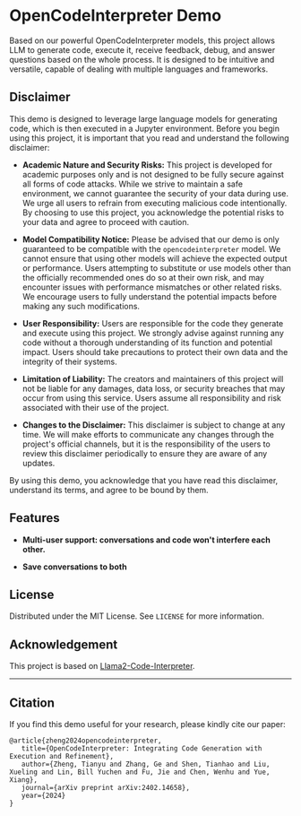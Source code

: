 # OpenCodeInterpreter Demo

Based on our powerful OpenCodeInterpreter models, this project allows LLM to generate code, execute it, receive feedback, debug, and answer questions based on the whole process. It is designed to be intuitive and versatile, capable of dealing with multiple languages and frameworks.


## Disclaimer

This demo is designed to leverage large language models for generating code, which is then executed in a Jupyter environment. Before you begin using this project, it is important that you read and understand the following disclaimer:

- **Academic Nature and Security Risks:** This project is developed for academic purposes only and is not designed to be fully secure against all forms of code attacks. While we strive to maintain a safe environment, we cannot guarantee the security of your data during use. We urge all users to refrain from executing malicious code intentionally. By choosing to use this project, you acknowledge the potential risks to your data and agree to proceed with caution.

- **Model Compatibility Notice:** Please be advised that our demo is only guaranteed to be compatible with the `opencodeinterpreter` model. We cannot ensure that using other models will achieve the expected output or performance. Users attempting to substitute or use models other than the officially recommended ones do so at their own risk, and may encounter issues with performance mismatches or other related risks. We encourage users to fully understand the potential impacts before making any such modifications.

- **User Responsibility:** Users are responsible for the code they generate and execute using this project. We strongly advise against running any code without a thorough understanding of its function and potential impact. Users should take precautions to protect their own data and the integrity of their systems.

- **Limitation of Liability:** The creators and maintainers of this project will not be liable for any damages, data loss, or security breaches that may occur from using this service. Users assume all responsibility and risk associated with their use of the project.

- **Changes to the Disclaimer:** This disclaimer is subject to change at any time. We will make efforts to communicate any changes through the project's official channels, but it is the responsibility of the users to review this disclaimer periodically to ensure they are aware of any updates.

By using this demo, you acknowledge that you have read this disclaimer, understand its terms, and agree to be bound by them.


## Features

- **Multi-user support: conversations and code won't interfere each other.**

- **Save conversations to both**

## License

Distributed under the MIT License. See `LICENSE` for more information.

## Acknowledgement

This project is based on [Llama2-Code-Interpreter](https://github.com/SeungyounShin/Llama2-Code-Interpreter). 

---

## Citation

If you find this demo useful for your research, please kindly cite our paper:

```
@article{zheng2024opencodeinterpreter,
   title={OpenCodeInterpreter: Integrating Code Generation with Execution and Refinement},
   author={Zheng, Tianyu and Zhang, Ge and Shen, Tianhao and Liu, Xueling and Lin, Bill Yuchen and Fu, Jie and Chen, Wenhu and Yue, Xiang},
   journal={arXiv preprint arXiv:2402.14658},
   year={2024}
}
```
